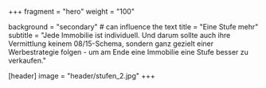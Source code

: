 +++
fragment = "hero"
weight = "100"

background = "secondary"  # can influence the text <colgroup></colgroup>
title = "Eine Stufe mehr"
subtitle = "Jede Immobilie ist individuell. Und darum sollte auch ihre Vermittlung keinem 08/15-Schema, sondern ganz gezielt einer Werbestrategie folgen - um am Ende eine Immobilie eine Stufe besser zu verkaufen."

[header]
  image = "header/stufen_2.jpg"
+++